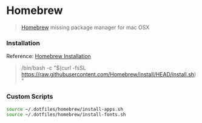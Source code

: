 Homebrew
========

> [Homebrew](https://brew.sh/) missing package manager for mac OSX

### Installation

Reference: [Homebrew Installation](https://docs.brew.sh/Installation)

> /bin/bash -c "$(curl -fsSL https://raw.githubusercontent.com/Homebrew/install/HEAD/install.sh)"

### Custom Scripts

```zsh
source ~/.dotfiles/homebrew/install-apps.sh
source ~/.dotfiles/homebrew/install-fonts.sh
```
